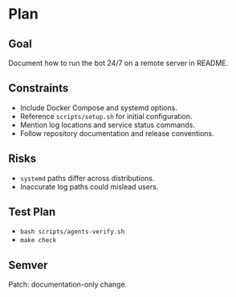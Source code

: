 # Plan

## Goal
Document how to run the bot 24/7 on a remote server in README.

## Constraints
- Include Docker Compose and systemd options.
- Reference `scripts/setup.sh` for initial configuration.
- Mention log locations and service status commands.
- Follow repository documentation and release conventions.

## Risks
- `systemd` paths differ across distributions.
- Inaccurate log paths could mislead users.

## Test Plan
- `bash scripts/agents-verify.sh`
- `make check`

## Semver
Patch: documentation-only change.
